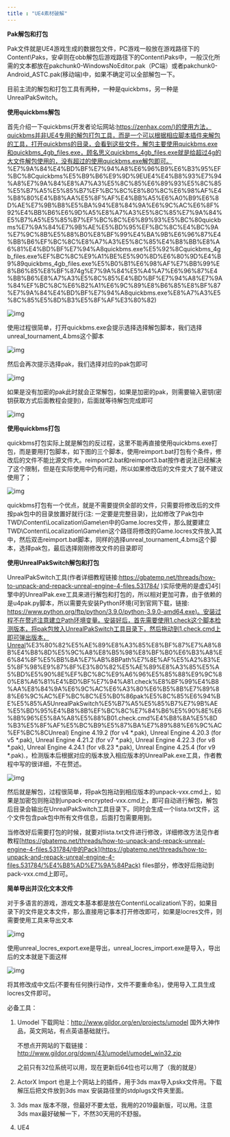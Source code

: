 ```yaml
---
title : "UE4素材破解"
---
```


**Pak解包和打包**

Pak文件就是UE4游戏生成的数据包文件，PC游戏一般放在游戏路径下的Content\\Paks，安卓则在obb解包后游戏路径下的Content\\Paks中，一般汉化所需的文本都放在pakchunk0-WindowsNoEditor.pak（PC端）或者pakchunk0-Android_ASTC.pak(移动端)中，如果不确定可以全部解包一下。

目前主流的解包和打包工具有两种，一种是quickbms，另一种是UnrealPakSwitch。

**使用quickbms解包**

首先介绍一下quickbms(开发者论坛网站:[https://zenhax.com/)的使用方法，quickbms并非UE4专用的解包打包工具，而是一个可以根据相应脚本插件来解包的工具，打开quickbms的目录，会看到这些文件，解包主要使用quickbms.exe和quickbms_4gb_files.exe，顾名思义quickbms_4gb_files.exe就是给超过4g的大文件解包使用的，没有超过的使用quickbms.exe解包即可。](https://zenhax.com/)%E7%9A%84%E4%BD%BF%E7%94%A8%E6%96%B9%E6%B3%95%EF%BC%8Cquickbms%E5%B9%B6%E9%9D%9EUE4%E4%B8%93%E7%94%A8%E7%9A%84%E8%A7%A3%E5%8C%85%E6%89%93%E5%8C%85%E5%B7%A5%E5%85%B7%EF%BC%8C%E8%80%8C%E6%98%AF%E4%B8%80%E4%B8%AA%E5%8F%AF%E4%BB%A5%E6%A0%B9%E6%8D%AE%E7%9B%B8%E5%BA%94%E8%84%9A%E6%9C%AC%E6%8F%92%E4%BB%B6%E6%9D%A5%E8%A7%A3%E5%8C%85%E7%9A%84%E5%B7%A5%E5%85%B7%EF%BC%8C%E6%89%93%E5%BC%80quickbms%E7%9A%84%E7%9B%AE%E5%BD%95%EF%BC%8C%E4%BC%9A%E7%9C%8B%E5%88%B0%E8%BF%99%E4%BA%9B%E6%96%87%E4%BB%B6%EF%BC%8C%E8%A7%A3%E5%8C%85%E4%B8%BB%E8%A6%81%E4%BD%BF%E7%94%A8quickbms.exe%E5%92%8Cquickbms_4gb_files.exe%EF%BC%8C%E9%A1%BE%E5%90%8D%E6%80%9D%E4%B9%89quickbms_4gb_files.exe%E5%B0%B1%E6%98%AF%E7%BB%99%E8%B6%85%E8%BF%874g%E7%9A%84%E5%A4%A7%E6%96%87%E4%BB%B6%E8%A7%A3%E5%8C%85%E4%BD%BF%E7%94%A8%E7%9A%84%EF%BC%8C%E6%B2%A1%E6%9C%89%E8%B6%85%E8%BF%87%E7%9A%84%E4%BD%BF%E7%94%A8quickbms.exe%E8%A7%A3%E5%8C%85%E5%8D%B3%E5%8F%AF%E3%80%82)

![img](../../public/images/2021-11-06-ue4-view/1607844816-d70f13e360aab32.png)

使用过程很简单，打开quickbms.exe会提示选择选择解包脚本，我们选择unreal_tournament_4.bms这个脚本

![img](../../public/images/2021-11-06-ue4-view/1607844817-dba7c407119b5ba.png)

然后会再次提示选择pak，我们选择对应的pak包即可

![img](../../public/images/2021-11-06-ue4-view/1607844818-69c6a966ef586fc.png)

如果是没有加密的pak此时就会正常解包，如果是加密的pak，则需要输入密钥(密钥获取方式后面教程会提到)，后面就等待解包完成即可

![img](../../public/images/2021-11-06-ue4-view/1607844818-e6616f823a65b43.png)

**使用quickbms打包**

quickbms打包实际上就是解包的反过程，这里不能再直接使用quickbms.exe打包，而是要用打包脚本，如下图的三个脚本，使用reimport.bat打包有个条件，修改后的文件不能比源文件大。reimport2.bat和reimport3.bat按作者说法已经解决了这个限制，但是在实际使用中仍有问题，所以如果修改后的文件变大了就不建议使用了；

![img](../../public/images/2021-11-06-ue4-view/1607844819-43d08de99d1ba79.png)

quickbms打包有一个优点，就是不需要提供全部的文件，只需要将修改后的文件按pak包中的目录放置好就行(注: 一定要是完整目录)，比如修改了Pak包中TWD\\Content\\Localization\\Game\\en中的Game.locres文件，那么就要建立TWD\\Content\\Localization\\Game\\en这个路径将修改的Game.locres文件放入其中，然后双击reimport.bat脚本，同样的选择unreal_tournament_4.bms这个脚本，选择pak包，最后选择刚刚修改文件的目录即可

**使用UnrealPakSwitch解包和打包**

UnrealPakSwitch工具(作者详细教程链接:<https://gbatemp.net/threads/how-to-unpack-and-repack-unreal-engine-4-files.531784/> )实际使用的是虚幻4引擎中的UnrealPak.exe工具来进行解包和打包的，所以相对更加可靠，由于依赖的是u4pak.py脚本，所以需要先安装Python环境(可到官网下载，链接: [https://www.python.org/ftp/python/3.9.0/python-3.9.0-amd64.exe)。安装过程不在赘述注意建立Path环境变量。安装好后，首先需要使用1.check这个脚本检测版本，将pak包放入UnrealPakSwitch工具目录下，然后拖动到1.check.cmd上即可弹出版本，Unreal](https://www.python.org/ftp/python/3.9.0/python-3.9.0-amd64.exe)%E3%80%82%E5%AE%89%E8%A3%85%E8%BF%87%E7%A8%8B%E4%B8%8D%E5%9C%A8%E8%B5%98%E8%BF%B0%E6%B3%A8%E6%84%8F%E5%BB%BA%E7%AB%8BPath%E7%8E%AF%E5%A2%83%E5%8F%98%E9%87%8F%E3%80%82%E5%AE%89%E8%A3%85%E5%A5%BD%E5%90%8E%EF%BC%8C%E9%A6%96%E5%85%88%E9%9C%80%E8%A6%81%E4%BD%BF%E7%94%A81.check%E8%BF%99%E4%B8%AA%E8%84%9A%E6%9C%AC%E6%A3%80%E6%B5%8B%E7%89%88%E6%9C%AC%EF%BC%8C%E5%B0%86pak%E5%8C%85%E6%94%BE%E5%85%A5UnrealPakSwitch%E5%B7%A5%E5%85%B7%E7%9B%AE%E5%BD%95%E4%B8%8B%EF%BC%8C%E7%84%B6%E5%90%8E%E6%8B%96%E5%8A%A8%E5%88%B01.check.cmd%E4%B8%8A%E5%8D%B3%E5%8F%AF%E5%BC%B9%E5%87%BA%E7%89%88%E6%9C%AC%EF%BC%8CUnreal) Engine 4.19.2 (for v4 \*.pak), Unreal Engine 4.20.3 (for v5 \*.pak), Unreal Engine 4.21.2 (for v7 \*.pak), Unreal Engine 4.22.3 (for v8 \*.pak), Unreal Engine 4.24.1 (for v8.23 \*.pak), Unreal Engine 4.25.4 (for v9 \*.pak).，检测版本后根据对应的版本放入相应版本的UnrealPak.exe工具，作者教程中写的很详细，不在赘述。

![img](../../public/images/2021-11-06-ue4-view/1607844820-2b83cb865fd7122.png)

然后就是解包，过程很简单，将pak包拖动到相应版本的unpack-vxx.cmd上，如果是加密包则拖动到unpack-encrypted-vxx.cmd上，即可自动进行解包，解包后目录会输出在UnrealPakSwitch工具目录下。同时会生成一个lista.txt文件，这个文件包含pak包中所有文件信息，后面打包需要用到。

当修改好后需要打包的时候，就要对lista.txt文件进行修改，详细修改方法见作者教程[https://gbatemp.net/threads/how-to-unpack-and-repack-unreal-engine-4-files.531784/中的Pack](https://gbatemp.net/threads/how-to-unpack-and-repack-unreal-engine-4-files.531784/%E4%B8%AD%E7%9A%84Pack) files部分，修改好后拖动到pack-vxx.cmd上即可。

**简单导出并汉化文本文件**

对于多语言的游戏，游戏文本基本都是放在Content\\Localization\\下的，如果目录下的文件是文本文件，那么直接用记事本打开修改即可，如果是locres文件，则需要使用工具来导出文本

![img](../../public/images/2021-11-06-ue4-view/1607844821-7744d389d53038c.png)

使用unreal_locres_export.exe是导出，unreal_locres_import.exe是导入，导出后的文本就是下面这样

![img](../../public/images/2021-11-06-ue4-view/1607844822-881c9b8a8029f4e.png)

将其修改成中文后(不要有任何换行动作，文件不要重命名)，使用导入工具生成locres文件即可。

必备工具：

1. Umodel 下载网址：<http://www.gildor.org/en/projects/umodel>   国外大神作品，英文网站，有点英语基础就行。

   不想点开网站的下载链接：<http://www.gildor.org/down/43/umodel/umodel_win32.zip>

   之前只有32位系统可以用，现在更新后64位也可以用了（我的就是）

2. ActorX Import 也是上个网站上的插件，用于3ds max导入pskx文件用。下载解压后把文件放到3ds max 安装路径里的stdplugs文件夹里面。

3. 3ds max 版本不限，但最好不要太低，我用的2019最新版，可以用。注意3ds max最好破解一下，不然30天用的不舒服。

4. UE4